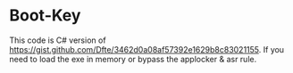 # Boot-Key
This code is C# version of https://gist.github.com/Dfte/3462d0a08af57392e1629b8c83021155.
If you need to load the exe in memory or bypass the applocker & asr rule.
